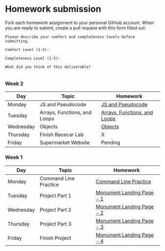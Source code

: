 # Homework submission

Fork each homework assignment to your personal GitHub account.
When you are ready to submit, create a pull request with this form filled out:

```
Please describe your comfort and completeness levels before submitting.

Comfort Level (1-5):

Completeness Level (1-5):

What did you think of this deliverable?


```

### Week 2

| Day       | Topic                  | Homework                                                                                       |
| ------    | -----                  | --------                                                                                       |
| Monday    | JS and Pseudocode  | [JS and Pseudocode](https://github.com/WDI-SEA/js-and-pseudocode)                      |
| Tuesday   | Arrays, Functions, and Loops         | [Arrays, Functions, and Loops](https://github.com/WDI-SEA/arrays-functions-loops) |
| Wednesday | Objects         | [Objects](https://github.com/WDI-SEA/objects) |
| Thursday  | Finish Racecar Lab         | X |
| Friday    | Supermarket Website         | Pending |

### Week 1

| Day       | Topic                  | Homework                                                                                       |
| ------    | -----                  | --------                                                                                       |
| Monday    | Command Line Practice  | [Command Line Practice](https://github.com/WDI-SEA/command-line-practice)                      |
| Tuesday   | Project Part 1         | [Monument Landing Page - 1](https://github.com/WDI-SEA/monument-landing-page/tree/master/pt-1) |
| Wednesday | Project Part 2         | [Monument Landing Page - 2](https://github.com/WDI-SEA/monument-landing-page/tree/master/pt-2) |
| Thursday  | Project Part 3         | [Monument Landing Page - 3](https://github.com/WDI-SEA/monument-landing-page/tree/master/pt-3) |
| Friday    | Finish Project         | [Monument Landing Page - 4](https://github.com/WDI-SEA/monument-landing-page/tree/master/pt-4) |

